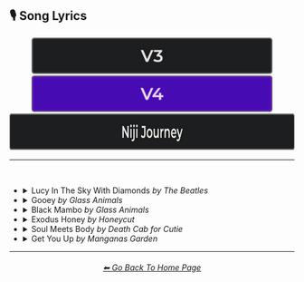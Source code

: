 <h2>🎙 Song Lyrics</h2>

<div align="center">

[<img src="/Images/Repo_Parts/Buttons/Version_Buttons/button_version_V3_inactive_half.webp?raw=true" alt="MidJourney V3" height="64" />](/Pages/MJ_V3/Style_Pages/Just_The_Style/Song_Lyrics.md)
[<img src="/Images/Repo_Parts/Buttons/Version_Buttons/button_version_V4_active_half.webp?raw=true" alt="MidJourney V4" height="64" />](/Pages/MJ_V4/Style_Pages/Just_The_Style/Song_Lyrics.md)
<br>
[<img src="/Images/Repo_Parts/Buttons/Version_Buttons/button_version_niji_inactive_full.webp?raw=true" alt="Niji Journey" height="64" />](/Pages/Niji_Journey/Style_Pages/Song_Lyrics.md)


</div>

<hr>
<br>


- <details><summary>Lucy In The Sky With Diamonds <i color=gray>by The Beatles</i></summary><p><div align="center">

    | Lucy In The Sky With Diamonds | <img src="/Images/MJ_V4/V4_Alpha_3.5/Song_Lyrics/Lucy_In_The_Sky_With_Diamonds/Lucy_In_The_Sky_With_Diamonds.webp?raw=true" width="128" /> |
    | :-: | :-: |
    | <i color=gray>by The Beatles</i> | <img src="/Images/MJ_V4/V4_Alpha_3.5/Song_Lyrics/Lucy_In_The_Sky_With_Diamonds/The_Beatles.webp?raw=true" width="128" /> |

    <table>
        <tr>
            <td><a href="https://www.musixmatch.com/lyrics/The-Beatles/Lucy-in-the-Sky-With-Diamonds">Lyrics on MusixMatch</a></td>
            <td><a href="https://open.spotify.com/track/25yQPHgC35WNnnOUqFhgVR?si=b852a85df2b14988">Open on Spotify</a></td>
        </tr>
    </table>

    <br>

    | | |
    | :-: | :-: |
    | A boat on a river with tangerine trees and marmalade skies | <img src="/Images/MJ_V4/V4_Alpha_3.5/Song_Lyrics/Lucy_In_The_Sky_With_Diamonds/A_boat_on_a_river_with_tangerine_trees_and_marmalad.webp?raw=true" width="256" /> |
    | Cellophane flowers of yellow and green towering over your head | <img src="/Images/MJ_V4/V4_Alpha_3.5/Song_Lyrics/Lucy_In_The_Sky_With_Diamonds/Cellophane_flowers_of_yellow_and_green_towering_ove.webp?raw=true" width="256" /> |
    | Look for the girl with the sun in her eyes and she's gone | <img src="/Images/MJ_V4/V4_Alpha_3.5/Song_Lyrics/Lucy_In_The_Sky_With_Diamonds/Look_for_the_girl_with_the_sun_in_her_eyes_and_shes.webp?raw=true" width="256" /> |
    | A bridge by a fountain where rocking horse people eat marshmallow pies | <img src="/Images/MJ_V4/V4_Alpha_3.5/Song_Lyrics/Lucy_In_The_Sky_With_Diamonds/A_bridge_by_a_fountain_where_rocking_horse_people_e.webp?raw=true" width="256" /> |
    | Everyone smiles as you drift past the flowers that grow so incredibly high | <img src="/Images/MJ_V4/V4_Alpha_3.5/Song_Lyrics/Lucy_In_The_Sky_With_Diamonds/Everyone_smiles_as_you_drift_past_the_flowers_that_.webp?raw=true" width="256" /> |
    | Newspaper taxis appear on the shore waiting to take you away | <img src="/Images/MJ_V4/V4_Alpha_3.5/Song_Lyrics/Lucy_In_The_Sky_With_Diamonds/Newspaper_taxis_appear_on_the_shore_waiting_to_take.webp?raw=true" width="256" /> |
    | Climb in the back with your head in the clouds and you're gone | <img src="/Images/MJ_V4/V4_Alpha_3.5/Song_Lyrics/Lucy_In_The_Sky_With_Diamonds/Climb_in_the_back_with_your_head_in_the_clouds_and_.webp?raw=true" width="256" /> |
    | A train in a station with plasticine porters with looking glass ties | <img src="/Images/MJ_V4/V4_Alpha_3.5/Song_Lyrics/Lucy_In_The_Sky_With_Diamonds/A_train_in_a_station_with_plasticine_porters_with_l.webp?raw=true" width="256" /> |
    | Suddenly someone is there at the turnstile, the girl with the kaleidoscope eyes | <img src="/Images/MJ_V4/V4_Alpha_3.5/Song_Lyrics/Lucy_In_The_Sky_With_Diamonds/Suddenly_someone_is_there_at_the_turnstile_the_girl.webp?raw=true" width="256" /> |

  </div></p></details>


- <details><summary>Gooey <i color=gray>by Glass Animals</i></summary><p><div align="center">

    | Gooey | <img src="/Images/MJ_V4/V4_Alpha_3.5/Song_Lyrics/Gooey/Gooey.webp?raw=true" width="128" /> |
    | :-: | :-: |
    | <i color=gray>by Glass Animals</i> | <img src="/Images/MJ_V4/V4_Alpha_3.5/Song_Lyrics/Gooey/Glass_Animals.webp?raw=true" width="128" /> |

    <table>
        <tr>
            <td><a href="https://www.musixmatch.com/lyrics/Glass-Animals/Gooey">Lyrics on MusixMatch</a></td>
            <td><a href="https://open.spotify.com/track/1gk3FhAV07q9Jg77UxnVjX?si=68046fa671c64fee">Open on Spotify</a></td>
        </tr>
    </table>

    <br>

    | | |
    | :-: | :-: |
    | The jungle slang spinning 'round my head and I stare | <img src="/Images/MJ_V4/V4_Alpha_3.5/Song_Lyrics/Gooey/The_jungle_slang_spinning_round_my_head_and_I_stare.webp?raw=true" width="256" /> |
    | A woozy youth dopes up on her silky smooth perfume | <img src="/Images/MJ_V4/V4_Alpha_3.5/Song_Lyrics/Gooey/A_woozy_youth_dopes_up_on_her_silky_smooth_perfume.webp?raw=true" width="256" /> |
    | Wanna sip the smooth air, kick it in the sand | <img src="/Images/MJ_V4/V4_Alpha_3.5/Song_Lyrics/Gooey/Wanna_sip_the_smooth_air_kick_it_in_the_sand.webp?raw=true" width="256" /> |
    | I'd say I told you so but you just gonna cry you just wanna know those peanut butter vibes | <img src="/Images/MJ_V4/V4_Alpha_3.5/Song_Lyrics/Gooey/Id_say_I_told_you_so_but_you_just_gonna_cry_you_jus.webp?raw=true" width="256" /> |
    | Mind my wicked words and tipsy topsy slurs | <img src="/Images/MJ_V4/V4_Alpha_3.5/Song_Lyrics/Gooey/Mind_my_wicked_words_and_tipsy_topsy_slurs.webp?raw=true" width="256" /> |
    | I take your gloom, I curl it up and puff it into plumes | <img src="/Images/MJ_V4/V4_Alpha_3.5/Song_Lyrics/Gooey/I_take_your_gloom_I_curl_it_up_and_puff_it_into_plu.webp?raw=true" width="256" /> |
    | Hold my hand and float back to the summertime | <img src="/Images/MJ_V4/V4_Alpha_3.5/Song_Lyrics/Gooey/Hold_my_hand_and_float_back_to_the_summertime.webp?raw=true" width="256" /> |
    | Tangled in the willows now our tongues are tied | <img src="/Images/MJ_V4/V4_Alpha_3.5/Song_Lyrics/Gooey/Tangled_in_the_willows_now_our_tongues_are_tied.webp?raw=true" width="256" /> |
    | Tripping around the tree stumps in your summer smile | <img src="/Images/MJ_V4/V4_Alpha_3.5/Song_Lyrics/Gooey/Tripping_around_the_tree_stumps_in_your_summer_smil.webp?raw=true" width="256" /> |
    
  </div></p></details>


- <details><summary>Black Mambo <i color=gray>by Glass Animals</i></summary><p><div align="center">

    | Black Mambo | <img src="/Images/MJ_V4/V4_Alpha_3.5/Song_Lyrics/Black_Mambo/Black_Mambo.webp?raw=true" width="128" /> |
    | :-: | :-: |
    | <i color=gray>by Glass Animals</i> | <img src="/Images/MJ_V4/V4_Alpha_3.5/Song_Lyrics/Black_Mambo/Glass_Animals.webp?raw=true" width="128" /> |

    <table>
        <tr>
            <td><a href="https://www.musixmatch.com/lyrics/Glass-Animals/Black-Mambo">Lyrics on MusixMatch</a></td>
            <td><a href="https://open.spotify.com/track/63OC8cNa4ZnFB3bbvbWCOc?si=652fb05dd8f64eac">Open on Spotify</a></td>
        </tr>
    </table>

    <br>

    | | |
    | :-: | :-: |
    | What'll it be now Mr. Mole? Whisper sloth in curls of smoke. | <img src="/Images/MJ_V4/V4_Alpha_3.5/Song_Lyrics/Black_Mambo/Whatll_it_be_now_Mr._Mole_Whisper_sloth_in_curls_of.webp?raw=true" width="256" /> |
    | Take a back seat, or play pharaoh? Dance with me and shake your bones | <img src="/Images/MJ_V4/V4_Alpha_3.5/Song_Lyrics/Black_Mambo/Take_a_back_seat_or_play_pharaoh_Dance_with_me_and_.webp?raw=true" width="256" /> |
    | Slow down, it's a science, He's been waiting to bring you down | <img src="/Images/MJ_V4/V4_Alpha_3.5/Song_Lyrics/Black_Mambo/Slow_down_its_a_science_Hes_been_waiting_to_bring_y.webp?raw=true" width="256" /> |
    | Snake eyed with a sly smile, He can hold you and shake you dry | <img src="/Images/MJ_V4/V4_Alpha_3.5/Song_Lyrics/Black_Mambo/Snake_eyed_with_a_sly_smile_He_can_hold_you_and_sha.webp?raw=true" width="256" /> |
    | Leopards laze each on plush pillows | <img src="/Images/MJ_V4/V4_Alpha_3.5/Song_Lyrics/Black_Mambo/Leopards_laze_each_on_plush_pillows.webp?raw=true" width="256" /> |
    | Slender capes of red and chrome | <img src="/Images/MJ_V4/V4_Alpha_3.5/Song_Lyrics/Black_Mambo/Slender_capes_of_red_and_chrome.webp?raw=true" width="256" /> |
    | Paperback dreams in their deep doze twitch their toes to black mambo | <img src="/Images/MJ_V4/V4_Alpha_3.5/Song_Lyrics/Black_Mambo/Paperback_dreams_in_their_deep_doze_twitch_their_to.webp?raw=true" width="256" /> |
    | Wanna play cheat now? says the sloth, A domino flush to his nose, Tickle that cheek and take your throne, Pump your veins with gushing gold | <img src="/Images/MJ_V4/V4_Alpha_3.5/Song_Lyrics/Black_Mambo/Wanna_play_cheat_now_says_the_sloth_A_domino_flush_.webp?raw=true" width="256" /> |

  </div></p></details>


- <details><summary>Exodus Honey <i color=gray>by Honeycut</i></summary><p><div align="center">

    | Exodus Honey | <img src="/Images/MJ_V4/V4_Alpha_3.5/Song_Lyrics/Exodus_Honey/Exodus_Honey.webp?raw=true" width="128" /> |
    | :-: | :-: |
    | <i color=gray>by Honeycut</i> | <img src="/Images/MJ_V4/V4_Alpha_3.5/Song_Lyrics/Exodus_Honey/Honeycut.webp?raw=true" width="128" /> |

    <table>
        <tr>
            <td><a href="https://www.musixmatch.com/lyrics/Honeycut/Exodus-Honey">Lyrics on MusixMatch</a></td>
            <td><a href="https://open.spotify.com/track/1Yw08t019DZDXkYzol5Zh3?si=1b1663f5cf1b45a0">Open on Spotify</a></td>
        </tr>
    </table>

    <br>

    | | |
    | :-: | :-: |
    | How does the brain connect to the body, How does it wake from a dream? | <img src="/Images/MJ_V4/V4_Alpha_3.5/Song_Lyrics/Exodus_Honey/How_does_the_brain_connect_to_the_body_How_does_it_.webp?raw=true" width="256" /> |
    | I'm not here with you, I see your lips are moving too and they can talk and talk | <img src="/Images/MJ_V4/V4_Alpha_3.5/Song_Lyrics/Exodus_Honey/Im_not_here_with_you_I_see_your_lips_are_moving_too.webp?raw=true" width="256" /> |
    | I think we might be having a blast | <img src="/Images/MJ_V4/V4_Alpha_3.5/Song_Lyrics/Exodus_Honey/I_think_we_might_be_having_a_blast.webp?raw=true" width="256" /> |
    | Presently I'm gone somewhere on a long celestial sleepwalk | <img src="/Images/MJ_V4/V4_Alpha_3.5/Song_Lyrics/Exodus_Honey/Presently_Im_gone_somewhere_on_a_long_celestial_sle.webp?raw=true" width="256" /> |
    | How do you make a life out of nothing and make nothing out of your life | <img src="/Images/MJ_V4/V4_Alpha_3.5/Song_Lyrics/Exodus_Honey/How_do_you_make_a_life_out_of_nothing_and_make_noth.webp?raw=true" width="256" /> |
    | Blink, I don't want to wink, I just want to take siestas all day | <img src="/Images/MJ_V4/V4_Alpha_3.5/Song_Lyrics/Exodus_Honey/Blink_I_dont_want_to_wink_I_just_want_to_take_siest.webp?raw=true" width="256" /> |
    | I say stop the war, I'm glad I still wanna have my car so I can drink and drive, I can't believe I'm still alive | <img src="/Images/MJ_V4/V4_Alpha_3.5/Song_Lyrics/Exodus_Honey/I_say_stop_the_war_Im_glad_I_still_wanna_have_my_ca.webp?raw=true" width="256" /> |

  </div></p></details>


- <details><summary>Soul Meets Body <i color=gray>by Death Cab for Cutie</i></summary><p><div align="center">

    | Soul Meets Body | <img src="/Images/MJ_V4/V4_Alpha_3.5/Song_Lyrics/Soul_Meets_Body/Soul_Meets_Body.webp?raw=true" width="128" /> |
    | :-: | :-: |
    | <i color=gray>by Death Cab for Cutie</i> | <img src="/Images/MJ_V4/V4_Alpha_3.5/Song_Lyrics/Soul_Meets_Body/Death_Cab_for_Cutie.webp?raw=true" width="128" /> |

    <table>
        <tr>
            <td><a href="https://www.musixmatch.com/lyrics/Death-Cab-for-Cutie/Soul-Meets-Body-Rolling-Stone-Original">Lyrics on MusixMatch</a></td>
            <td><a href="https://open.spotify.com/track/5yc59J3MR3tVDPTOgwgRI5?si=35c56f5dbd2944ed">Open on Spotify</a></td>
        </tr>
    </table>

    <br>

    | | |
    | :-: | :-: |
    | I want to live where soul meets body and let the sun wrap its arms around me and bathe my skin in water cool and cleansing and feel, feel what its like to be new | <img src="/Images/MJ_V4/V4_Alpha_3.5/Song_Lyrics/Soul_Meets_Body/I_want_to_live_where_soul_meets_body_and_let_the_su.webp?raw=true" width="256" /> |
    | Cause in my head there's a greyhound station where I send my thoughts to far off destinations so they may have a chance of finding a place where they're far more suited than here | <img src="/Images/MJ_V4/V4_Alpha_3.5/Song_Lyrics/Soul_Meets_Body/Cause_in_my_head_theres_a_greyhound_station_where_I.webp?raw=true" width="256" /> |
    | And I cannot guess what we'll discover when we turn the dirt with our palms cupped like shovels | <img src="/Images/MJ_V4/V4_Alpha_3.5/Song_Lyrics/Soul_Meets_Body/And_I_cannot_guess_what_well_discover_when_we_turn_.webp?raw=true" width="256" /> |
    | But I know our filthy hands can wash one another's and not one speck will remain | <img src="/Images/MJ_V4/V4_Alpha_3.5/Song_Lyrics/Soul_Meets_Body/But_I_know_our_filthy_hands_can_wash_one_anothers_a.webp?raw=true" width="256" /> |
    | I do believe it's true that there are roads left in both of our shoes | <img src="/Images/MJ_V4/V4_Alpha_3.5/Song_Lyrics/Soul_Meets_Body/I_do_believe_its_true_that_there_are_roads_left_in_.webp?raw=true" width="256" /> |
    | But if the silence takes you then I hope it takes me too | <img src="/Images/MJ_V4/V4_Alpha_3.5/Song_Lyrics/Soul_Meets_Body/But_if_the_silence_takes_you_then_I_hope_it_takes_m.webp?raw=true" width="256" /> |
    | So brown eyes I hold you near cause you're the only song I want to hear | <img src="/Images/MJ_V4/V4_Alpha_3.5/Song_Lyrics/Soul_Meets_Body/So_brown_eyes_I_hold_you_near_cause_youre_the_only_.webp?raw=true" width="256" /> |
    | A melody softly soaring through my atmosphere | <img src="/Images/MJ_V4/V4_Alpha_3.5/Song_Lyrics/Soul_Meets_Body/A_melody_softly_soaring_through_my_atmosphere.webp?raw=true" width="256" /> |

  </div></p></details>


- <details><summary>Get You Up <i color=gray>by Manganas Garden</i></summary><p><div align="center">

    | Get You Up | <img src="/Images/MJ_V4/V4_Alpha_3.5/Song_Lyrics/Get_You_Up/Get_You_Up.webp?raw=true" width="128" /> |
    | :-: | :-: |
    | <i color=gray>by Manganas Garden</i> | <img src="/Images/MJ_V4/V4_Alpha_3.5/Song_Lyrics/Get_You_Up/Manganas_Garden.webp?raw=true" width="128" /> |

    <table>
        <tr>
            <td><a href="https://www.musixmatch.com/lyrics/Manganas-Garden/Get-You-Up">Lyrics on MusixMatch</a></td>
            <td><a href="https://open.spotify.com/track/2d9Jah1KAB4Bql6VI0FeMk?si=ba6f63847a6643e1">Open on Spotify</a></td>
        </tr>
    </table>

    <br>

    | | |
    | :-: | :-: |
    | She ain't comin' back no more, got enough of city life | <img src="/Images/MJ_V4/V4_Alpha_3.5/Song_Lyrics/Get_You_Up/She_aint_comin_back_no_more_got_enough_of_city_life.webp?raw=true" width="256" /> |
    | Oh, a minute to gather my thoughts, baby this is what I want | <img src="/Images/MJ_V4/V4_Alpha_3.5/Song_Lyrics/Get_You_Up/Oh_a_minute_to_gather_my_thoughts_baby_this_is_what.webp?raw=true" width="256" /> |
    | Leaving for a holiday, sever our weight | <img src="/Images/MJ_V4/V4_Alpha_3.5/Song_Lyrics/Get_You_Up/Leaving_for_a_holiday_sever_our_weight.webp?raw=true" width="256" /> |
    | Majestic pull, this my everlasting love | <img src="/Images/MJ_V4/V4_Alpha_3.5/Song_Lyrics/Get_You_Up/Majestic_pull_this_my_everlasting_love.webp?raw=true" width="256" /> |
    | I'll be with you right on time to get you up | <img src="/Images/MJ_V4/V4_Alpha_3.5/Song_Lyrics/Get_You_Up/Ill_be_with_you_right_on_time_to_get_you_up.webp?raw=true" width="256" /> |
    | You'll be my, my sweet surrender | <img src="/Images/MJ_V4/V4_Alpha_3.5/Song_Lyrics/Get_You_Up/Youll_be_my_my_sweet_surrender.webp?raw=true" width="256" /> |
    | Sailing on a strip of sun by the wind we travel light | <img src="/Images/MJ_V4/V4_Alpha_3.5/Song_Lyrics/Get_You_Up/Sailing_on_a_strip_of_sun_by_the_wind_we_travel_lig.webp?raw=true" width="256" /> |
    | I think we've got an endless run, coming up ahead, filling up a cavity | <img src="/Images/MJ_V4/V4_Alpha_3.5/Song_Lyrics/Get_You_Up/I_think_weve_got_an_endless_run_coming_up_ahead_fil.webp?raw=true" width="256" /> |
    | Riding on a? off course, came across a wonderland | <img src="/Images/MJ_V4/V4_Alpha_3.5/Song_Lyrics/Get_You_Up/Riding_on_a_off_course_came_across_a_wonderland.webp?raw=true" width="256" /> |
    | The feelin' we've been looking for emanating back and forth | <img src="/Images/MJ_V4/V4_Alpha_3.5/Song_Lyrics/Get_You_Up/The_feelin_weve_been_looking_for_emanating_back_and.webp?raw=true" width="256" /> |
    | Time fell out of vanity, now I feel free | <img src="/Images/MJ_V4/V4_Alpha_3.5/Song_Lyrics/Get_You_Up/Time_fell_out_of_vanity_now_I_feel_free.webp?raw=true" width="256" /> |

  </div></p></details>


<hr><!--------------->
<div align="center">
<h6><a href="/README.md">⬅ Go Back To Home Page</a></h6>
</div>